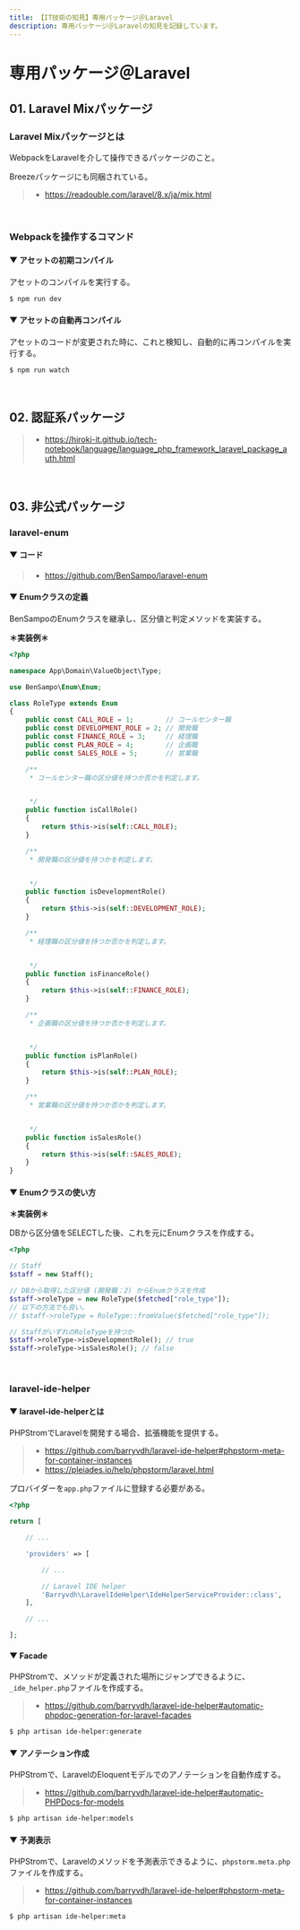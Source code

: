 ```yaml
---
title: 【IT技術の知見】専用パッケージ＠Laravel
description: 専用パッケージ＠Laravelの知見を記録しています。
---
```


# 専用パッケージ＠Laravel

## 01. Laravel Mixパッケージ

### Laravel Mixパッケージとは

WebpackをLaravelを介して操作できるパッケージのこと。

Breezeパッケージにも同梱されている。

> - https://readouble.com/laravel/8.x/ja/mix.html

<br>

### Webpackを操作するコマンド

#### ▼ アセットの初期コンパイル

アセットのコンパイルを実行する。

```bash
$ npm run dev
```

#### ▼ アセットの自動再コンパイル

アセットのコードが変更された時に、これと検知し、自動的に再コンパイルを実行する。

```bash
$ npm run watch
```

<br>

## 02. 認証系パッケージ

> - https://hiroki-it.github.io/tech-notebook/language/language_php_framework_laravel_package_auth.html

<br>

## 03. 非公式パッケージ

### laravel-enum

#### ▼ コード

> - https://github.com/BenSampo/laravel-enum

#### ▼ Enumクラスの定義

BenSampoのEnumクラスを継承し、区分値と判定メソッドを実装する。

**＊実装例＊**

```php
<?php

namespace App\Domain\ValueObject\Type;

use BenSampo\Enum\Enum;

class RoleType extends Enum
{
    public const CALL_ROLE = 1;        // コールセンター職
    public const DEVELOPMENT_ROLE = 2; // 開発職
    public const FINANCE_ROLE = 3;     // 経理職
    public const PLAN_ROLE = 4;        // 企画職
    public const SALES_ROLE = 5;       // 営業職

    /**
     * コールセンター職の区分値を持つか否かを判定します。


     */
    public function isCallRole()
    {
        return $this->is(self::CALL_ROLE);
    }

    /**
     * 開発職の区分値を持つかを判定します。


     */
    public function isDevelopmentRole()
    {
        return $this->is(self::DEVELOPMENT_ROLE);
    }

    /**
     * 経理職の区分値を持つか否かを判定します。


     */
    public function isFinanceRole()
    {
        return $this->is(self::FINANCE_ROLE);
    }

    /**
     * 企画職の区分値を持つか否かを判定します。


     */
    public function isPlanRole()
    {
        return $this->is(self::PLAN_ROLE);
    }

    /**
     * 営業職の区分値を持つか否かを判定します。


     */
    public function isSalesRole()
    {
        return $this->is(self::SALES_ROLE);
    }
}
```

#### ▼ Enumクラスの使い方

**＊実装例＊**

DBから区分値をSELECTした後、これを元にEnumクラスを作成する。

```php
<?php

// Staff
$staff = new Staff();

// DBから取得した区分値 (開発職：2) からEnumクラスを作成
$staff->roleType = new RoleType($fetched["role_type"]);
// 以下の方法でも良い。
// $staff->roleType = RoleType::fromValue($fetched["role_type"]);

// StaffがいずれのRoleTypeを持つか
$staff->roleType->isDevelopmentRole(); // true
$staff->roleType->isSalesRole(); // false
```

<br>

### laravel-ide-helper

#### ▼ laravel-ide-helperとは

PHPStromでLaravelを開発する場合、拡張機能を提供する。

> - https://github.com/barryvdh/laravel-ide-helper#phpstorm-meta-for-container-instances
> - https://pleiades.io/help/phpstorm/laravel.html

プロバイダーを`app.php`ファイルに登録する必要がある。

```php
<?php

return [

    // ...

    'providers' => [

        // ...

        // Laravel IDE helper
        'Barryvdh\LaravelIdeHelper\IdeHelperServiceProvider::class',
    ],

    // ...

];
```

#### ▼ Facade

PHPStromで、メソッドが定義された場所にジャンプできるように、`_ide_helper.php`ファイルを作成する。

> - https://github.com/barryvdh/laravel-ide-helper#automatic-phpdoc-generation-for-laravel-facades

```bash
$ php artisan ide-helper:generate
```

#### ▼ アノテーション作成

PHPStromで、LaravelのEloquentモデルでのアノテーションを自動作成する。

> - https://github.com/barryvdh/laravel-ide-helper#automatic-PHPDocs-for-models

```bash
$ php artisan ide-helper:models
```

#### ▼ 予測表示

PHPStromで、Laravelのメソッドを予測表示できるように、`phpstorm.meta.php`ファイルを作成する。

> - https://github.com/barryvdh/laravel-ide-helper#phpstorm-meta-for-container-instances

```bash
$ php artisan ide-helper:meta
```
